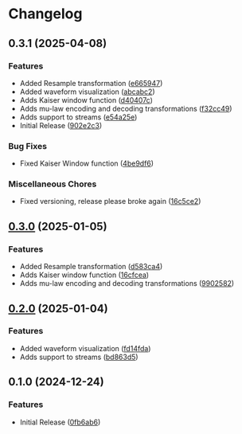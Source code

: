 # Changelog

## 0.3.1 (2025-04-08)


### Features

* Added Resample transformation ([e665947](https://github.com/YgorCastor/nx_audio/commit/e665947ba3c12224a13df66511a902d5b6fd4d6f))
* Added waveform visualization ([abcabc2](https://github.com/YgorCastor/nx_audio/commit/abcabc2dfc5da5592ec915b4e7554b8654151bbc))
* Adds Kaiser window function ([d40407c](https://github.com/YgorCastor/nx_audio/commit/d40407ce45a58d56eec727cb22e55c6fdfd5f1f1))
* Adds mu-law encoding and decoding transformations ([f32cc49](https://github.com/YgorCastor/nx_audio/commit/f32cc4912e8ca7fced8ca9417e6e36f998c38d18))
* Adds support to streams ([e54a25e](https://github.com/YgorCastor/nx_audio/commit/e54a25ed2160d08dcfbf392045258afbb8fd0a3b))
* Initial Release ([902e2c3](https://github.com/YgorCastor/nx_audio/commit/902e2c31589e69c42207e9145ecd3743f594e883))


### Bug Fixes

* Fixed Kaiser Window function ([4be9df6](https://github.com/YgorCastor/nx_audio/commit/4be9df672ceb66ff883899b327a59323fe5349a2))


### Miscellaneous Chores

* Fixed versioning, release please broke again ([16c5ce2](https://github.com/YgorCastor/nx_audio/commit/16c5ce2f0f86fabb56afa5f24b04300d315af79e))

## [0.3.0](https://github.com/YgorCastor/nx_audio/compare/v0.2.0...v0.3.0) (2025-01-05)


### Features

* Added Resample transformation ([d583ca4](https://github.com/YgorCastor/nx_audio/commit/d583ca41d956566e69923e326e7d483b015a2095))
* Adds Kaiser window function ([16cfcea](https://github.com/YgorCastor/nx_audio/commit/16cfceadab49f8f8f105c13e7c417f65b38a2d0a))
* Adds mu-law encoding and decoding transformations ([9902582](https://github.com/YgorCastor/nx_audio/commit/9902582c8594be678eee8485d5ff1db5aebe3235))

## [0.2.0](https://github.com/YgorCastor/nx_audio/compare/v0.1.0...v0.2.0) (2025-01-04)


### Features

* Added waveform visualization ([fd14fda](https://github.com/YgorCastor/nx_audio/commit/fd14fdae72d8b1a6a4835b679d4b3b2cb8cca1b7))
* Adds support to streams ([bd863d5](https://github.com/YgorCastor/nx_audio/commit/bd863d5654143f94662ab7c127d9b590cf17ad3e))

## 0.1.0 (2024-12-24)


### Features

* Initial Release ([0fb6ab6](https://github.com/YgorCastor/nx_audio/commit/0fb6ab658440aa5aa0a68000881b2f69face3e03))
